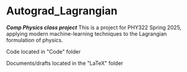 # Autograd_Lagrangian
 ***Comp Physics class project***
This is a project for PHY322 Spring 2025, applying modern machine-learning techniques to the Lagrangian formulation of physics.


Code located in "Code" folder

Documents/drafts located in the "LaTeX" folder
